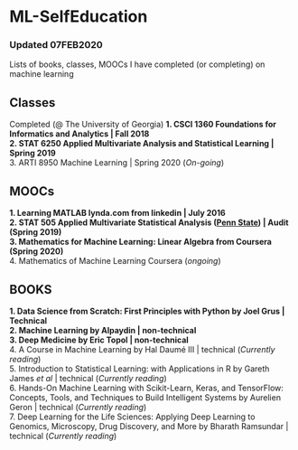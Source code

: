 # ML-SelfEducation
### Updated 07FEB2020

Lists of books, classes, MOOCs I have completed (or completing) on machine learning

## Classes

Completed (@ The University of Georgia)
**1. CSCI 1360 Foundations for Informatics and Analytics | Fall 2018** <br>
**2. STAT 6250 Applied Multivariate Analysis and Statistical Learning | Spring 2019** <br>
3. ARTI 8950 Machine Learning | Spring 2020 (*On-going*)

## MOOCs

**1. Learning MATLAB lynda.com from linkedin | July 2016** <br>
**2. STAT 505 Applied Multivariate Statistical Analysis (__[Penn State](https://online.stat.psu.edu/stat505/)__)  | Audit (Spring 2019)** <br>
**3. Mathematics for Machine Learning: Linear Algebra from Coursera (Spring 2020)** <br>
4. Mathematics of Machine Learning Coursera (*ongoing*)

## BOOKS
**1. Data Science from Scratch: First Principles with Python by Joel Grus | Technical** <br>
**2. Machine Learning by Alpaydin | non-technical** <br>
**3. Deep Medicine by Eric Topol | non-technical** <br>
4. A Course in Machine Learning by Hal Daumé III | technical (*Currently reading*) <br>
5. Introduction to Statistical Learning: with Applications in R by Gareth James _et al_  | technical (*Currently reading*)<br>
6. Hands-On Machine Learning with Scikit-Learn, Keras, and TensorFlow: Concepts, Tools, and Techniques to Build Intelligent Systems by Aurelien Geron | technical (*Currently reading*) <br>
7. Deep Learning for the Life Sciences: Applying Deep Learning to Genomics, Microscopy, Drug Discovery, and More by Bharath Ramsundar | technical (*Currently reading*)



